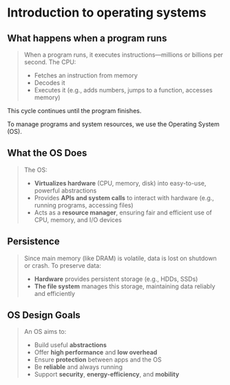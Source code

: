 # Introduction to operating systems
## What happens when a program runs
> When a program runs, it executes instructions—millions or billions per second. The CPU:
>* Fetches an instruction from memory
>* Decodes it
>* Executes it (e.g., adds numbers, jumps to a function, accesses memory)

This cycle continues until the program finishes.

To manage programs and system resources, we use the Operating System (OS).

## What the OS Does
> The OS:
>* **Virtualizes hardware** (CPU, memory, disk) into easy-to-use, powerful abstractions
>* Provides **APIs and system calls** to interact with hardware (e.g., running programs, accessing files)
>* Acts as a **resource manager**, ensuring fair and efficient use of CPU, memory, and I/O devices

## Persistence
> Since main memory (like DRAM) is volatile, data is lost on shutdown or crash. To preserve data:
>* **Hardware** provides persistent storage (e.g., HDDs, SSDs)
>* **The file system** manages this storage, maintaining data reliably and efficiently

## OS Design Goals
> An OS aims to:
> * Build useful **abstractions**
>* Offer **high performance** and **low overhead**
>* Ensure **protection** between apps and the OS
>* Be **reliable** and always running
>* Support **security**, **energy-efficiency**, and **mobility**




